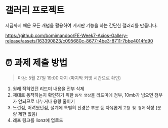 # 갤러리 프로젝트

지금까지 배운 모든 개념을 활용하여 게시판 기능을 하는 간단한 갤러리를 만듭니다.




https://github.com/bomimandoo/FE-Week7-Axios-Gallery-release/assets/163390823/c095680c-8677-4be3-8711-7bbe4014fd90




# ⏰ 과제 제출 방법

> 마감: 5월 27일 19:00 까지 (마지막 커밋 시간으로 확인)

1. 원래 적혀있던 리드미 내용을 전부 삭제
2. 제대로 동작하는지 확인하기 위한 `동작 영상`을 리드미에 첨부, 10mb가 넘으면 첨부가 안되므로 나누거나 용량 줄이기
3. 느낀점, 어려웠던점, 설계에 특별히 신경쓴 부분 등 자유롭게 `고찰 및 결과` 작성 (분량 제한 없음)
4. 레포 링크를 lionz에 업로드
